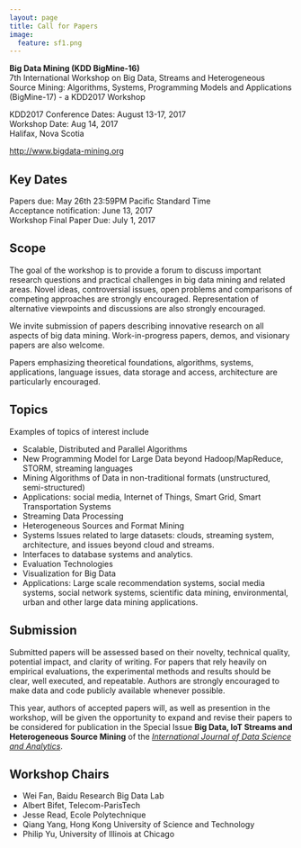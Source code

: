 ```yaml
---
layout: page
title: Call for Papers
image:
  feature: sf1.png
---
```


**Big Data Mining (KDD BigMine-16)**   
7th International Workshop on Big Data, Streams and Heterogeneous Source Mining: Algorithms, Systems, Programming Models and Applications (BigMine-17) - a KDD2017 Workshop
   
KDD2017 Conference Dates: August 13-17, 2017  
Workshop Date: Aug 14, 2017  
Halifax, Nova Scotia

http://www.bigdata-mining.org


Key Dates
---------

Papers due: May 26th 23:59PM Pacific Standard Time   
Acceptance notification: June 13, 2017     
Workshop Final Paper Due: July 1, 2017     


Scope
-----

The goal of the workshop is to provide a forum to discuss important research questions and practical challenges in big data mining and related areas. Novel ideas, controversial issues, open problems and comparisons of competing approaches are strongly encouraged. Representation of alternative viewpoints and discussions are also strongly encouraged. 

We invite submission of papers describing innovative research on all aspects of big data mining. Work-in-progress papers, demos, and visionary papers are also welcome.

Papers emphasizing theoretical foundations, algorithms, systems, applications, language issues, data storage and access, architecture are particularly encouraged.


Topics
------

Examples of topics of interest include

* Scalable, Distributed and Parallel Algorithms
* New Programming Model for Large Data beyond Hadoop/MapReduce, STORM, streaming languages
* Mining Algorithms of Data in non-traditional formats (unstructured, semi-structured)
* Applications: social media, Internet of Things, Smart Grid, Smart Transportation Systems
* Streaming Data Processing
* Heterogeneous Sources and Format Mining
* Systems Issues related to large datasets: clouds, streaming system, architecture, and issues beyond cloud and streams.
* Interfaces to database systems and analytics.
* Evaluation Technologies
* Visualization for Big Data
* Applications: Large scale recommendation systems, social media systems, social network systems, scientific data mining, environmental, urban and other large data mining applications.


Submission
----------

Submitted papers will be assessed based on their novelty, technical quality, potential impact, and clarity of writing. For papers that rely heavily on empirical evaluations, the experimental methods and results should be clear, well executed, and repeatable. Authors are strongly encouraged to make data and code publicly available whenever possible.

This year, authors of accepted papers will, as well as presention in the workshop, will be given the opportunity to expand and revise their papers to be considered for publication in the Special Issue **Big Data, IoT Streams and Heterogeneous Source Mining** of the [*International Journal of Data Science and Analytics*](https://www.editorialmanager.com/jdsa/).


Workshop Chairs
---------------

* Wei Fan, Baidu Research Big Data Lab
* Albert Bifet, Telecom-ParisTech
* Jesse Read, Ecole Polytechnique
* Qiang Yang, Hong Kong University of Science and Technology
* Philip Yu, University of Illinois at Chicago

